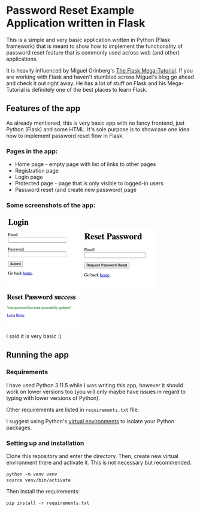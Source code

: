 # Password Reset Example Application written in Flask 

This is a simple and very basic application written in Python (Flask framework) that is meant
to show how to implement the functionality of password reset feature that is commonly used 
across web (and other) applications.

It is heavily influenced by Miguel Grinberg's [The Flask Mega-Tutorial](https://blog.miguelgrinberg.com/post/the-flask-mega-tutorial-part-i-hello-world).
If you are working with Flask and haven't stumbled across Miguel's blog go ahead and check it out
right away. He has a lot of stuff on Flask and his Mega-Tutorial is definitely one of the best
places to learn Flask.


## Features of the app
As already mentioned, this is very basic app with no fancy frontend, just Python (Flask) and some 
HTML. It's sole purpose is to showcase one idea how to implement password reset flow in Flask.

### Pages in the app:
- Home page - empty page with list of links to other pages
- Registration page
- Login page
- Protected page - page that is only visible to logged-in users
- Password reset (and create new password) page

### Some screenshots of the app:

<img src="/docs_screenshots/login.jpg" alt="Login page" width="200">

<img src="/docs_screenshots/reset_password_request.jpg" alt="Reset password request" width="200">

<img src="/docs_screenshots/reset_password_success.jpg" alt="Successful password reset" width="200">

I said it is very basic :)

## Running the app

### Requirements
I have used Python 3.11.5 while I was writing this app, however it should work 
on lower versions too (you will only maybe have issues in regard to typing with
lower versions of Python).

Other requirements are listed in `requirements.txt` file.

I suggest using Python's [virtual environments](https://docs.python.org/3/library/venv.html) to isolate your Python packages.

### Setting up and installation
Clone this repository and enter the directory. Then, create new virtual environment there
and activate it. This is not necessary but recommended.

```shell
python -m venv venv
source venv/bin/activate
```

Then install the requirements:
```shell
pip install -r requirements.txt
```

